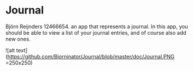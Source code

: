 # Journal
Björn Reijnders 12466654. 
an app that represents a journal. In this app, you should be able to view a list of your journal entries, and of course also add new ones. 
 
 ![alt text](https://github.com/Bjorninator/Journal/blob/master/doc/Journal.PNG =250x250)
